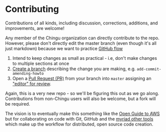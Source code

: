 # Contributing

Contributions of all kinds, including discussion, corrections, additions, and improvements, are welcome!

Any member of the Chingu organization can directly contribute to the repo. However, please don't directly edit the master branch (even though it's all just markdown) because we want to practice [GitHub flow](https://guides.github.com/introduction/flow/)

1. Intend to keep changes as small as practical - i.e, don't make changes to multiple sections at once
1. [Create a branch](https://help.github.com/articles/creating-and-deleting-branches-within-your-repository/) describing the change you are making, e.g. `add-commit-amending-howto`
1. Open a [Pull Request (PR)](https://help.github.com/articles/about-pull-requests/) from your branch into ``master`` assigning an ["editor" for review](AUTHORS.md).

Again, this is a very new repo - so we'll be figuring this out as we go along. Contributions from non-Chingu users will also be welcome, but a fork will be required.

The vision is to eventually make this something like the [Open Guide to AWS](https://github.com/open-guides/og-aws) but for collaborating on code with Git, GitHub and the [myriad other tools](https://github.com/marketplace) which make up the workflow for distributed, open source code creation.